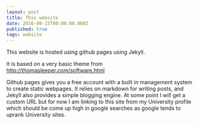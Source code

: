 ```yaml
---
layout: post
title: This website
date: 2016-09-15T00:00:00.000Z
published: true
tags: website
---
```

This website is hosted using github pages using Jekyll. 

It is based on a very basic theme from http://thomasleeper.com/software.html

Github pages gives you a free account with a built in management system to create static webpages. It relies on markdown for writing posts, and Jekyll also provides a simple blogging engine. At some point I will get a custom URL but for now I am linking to this site from my University profile which should be come up high in google searches as google tends to uprank University sites.
